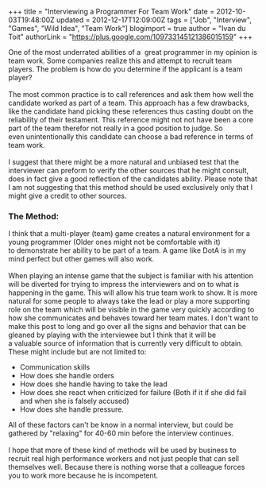+++
title = "Interviewing a Programmer For Team Work"
date = 2012-10-03T19:48:00Z
updated = 2012-12-17T12:09:00Z
tags = ["Job", "Interview", "Games", "Wild Idea", "Team Work"]
blogimport = true
author = "Ivan du Toit"
authorLink = "https://plus.google.com/109733145121386015159"
+++

One of the most underrated abilities of a &nbsp;great programmer in my&nbsp;opinion&nbsp;is team work. Some companies&nbsp;realize&nbsp;this and attempt to&nbsp;recruit&nbsp;team players. The problem is how do you&nbsp;determine&nbsp;if the applicant is a team player?<br /><br />The most common practice is to call&nbsp;references&nbsp;and ask them how well the candidate worked as part of a team. This approach has a few drawbacks, like the&nbsp;candidate&nbsp;hand picking these references thus casting&nbsp;doubt&nbsp;on the reliability of&nbsp;their&nbsp;testament. This reference might not not have been a core part of the team therefor not really in a good position to judge. So even&nbsp;unintentionally&nbsp;this candidate can choose a bad reference in terms of team work.<br /><br />I suggest that there might be a more natural and&nbsp;unbiased&nbsp;test that the interviewer can preform to verify the other sources that he might consult, does in fact give a good reflection of the candidates ability. Please note that I am not suggesting that this method should be used exclusively only that I might give a credit to other sources.<br /><h3>The Method:</h3>I think that a&nbsp;multi-player&nbsp;(team) game creates a natural environment for a young programmer (Older ones might not be&nbsp;comfortable&nbsp;with it) to&nbsp;demonstrate&nbsp;her&nbsp;ability&nbsp;to be part of a team. A game like DotA is in my mind perfect but other games will also work.<br /><br />When playing an intense game that the subject is&nbsp;familiar&nbsp;with his attention will be diverted for trying to impress the interviewers and on to what is happening in the game. This will allow his true team work to show. It is more natural for some people to&nbsp;always&nbsp;take the lead or play a more supporting role on the team which will be visible in the game very quickly according to how she communicates and behaves toward her team mates. I don't want to make this post to long and go over all the signs and&nbsp;behavior&nbsp;that can be gleaned by playing with the interviewee but I think that it will be a&nbsp;valuable&nbsp;source of information that is currently very difficult to obtain. These&nbsp;might&nbsp;include but are not limited to:<br /><ul><li>Communication skills</li><li>How does she handle orders</li><li>How does she handle having to take the lead</li><li>How does she react when&nbsp;criticized&nbsp;for failure (Both if it if she did fail and when she is falsely accused)</li><li>How does she handle pressure.</li></ul><div>All of these factors can't be know in a normal interview, but could be gathered&nbsp;by "relaxing" for 40-60 min before the interview continues.&nbsp;</div><div><br /></div><div>I hope that more of these kind of methods will be used by business to recruit real high performance workers and not just people that can sell themselves well. Because there is nothing worse that a&nbsp;colleague&nbsp;forces you to work more because he is&nbsp;incompetent.</div>
